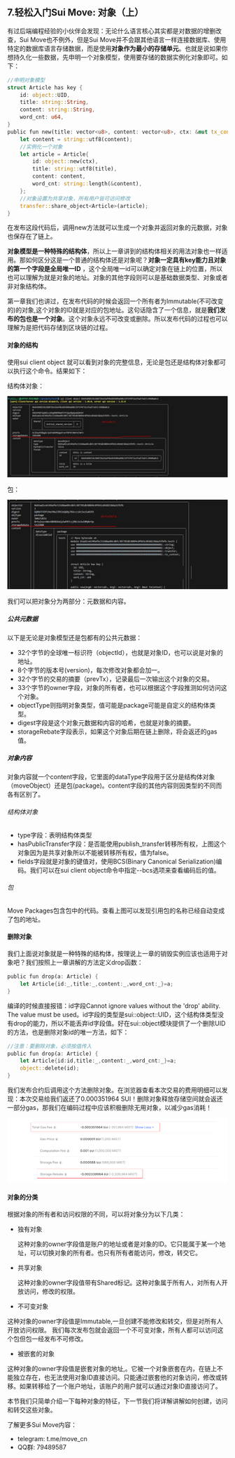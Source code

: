 ## 7.轻松入门Sui Move: 对象（上）

有过后端编程经验的小伙伴会发现：无论什么语言核心其实都是对数据的增删改查，Sui Move也不例外，但是Sui Move并不会跟其他语言一样连接数据库、使用特定的数据库语言存储数据，而是使用**对象作为最小的存储单元**。也就是说如果你想持久化一些数据，先申明一个对象模型，使用要存储的数据实例化对象即可。如下：

```rust
//申明对象模型
struct Article has key {
    id: object::UID,
    title: string::String,
    content: string::String,
    word_cnt: u64,
}
public fun new(title: vector<u8>, content: vector<u8>, ctx: &mut tx_context::TxContext) {
 	let content = string::utf8(content);
    //实例化一个对象
    let article = Article{
        id: object::new(ctx),
        title: string::utf8(title),
        content: content,
        word_cnt: string::length(&content),
    };
	//对象设置为共享对象，所有用户皆可访问修改
    transfer::share_object<Article>(article);
}
```

在发布这段代码后，调用new方法就可以生成一个对象并返回对象的元数据，对象也保存在了链上。

**对象模型是一种特殊的结构体**，所以上一章讲到的结构体相关的用法对象也一样适用。那如何区分这是一个普通的结构体还是对象呢？**对象一定具有key能力且对象的第一个字段是全局唯一ID**  ，这个全局唯一id可以确定对象在链上的位置，所以也可以理解为就是对象的地址。对象的其他字段则可以是基础数据类型、对象或者非对象结构体。

第一章我们也讲过，在发布代码的时候会返回一个所有者为Immutable(不可改变的)的对象,这个对象的ID就是对应的包地址。这句话隐含了一个信息，就是**我们发布的包也是一个对象**。这个对象永远不可改变或删除。所以发布代码的过程也可以理解为是把代码存储到区块链的过程。

#### 对象的结构

使用sui client object <object id>就可以看到对象的完整信息，无论是包还是结构体对象都可以执行这个命令。结果如下：

结构体对象：

![](https://github.com/Crazyjs123/crazyjs123.github.io/blob/main/pic/object.jpg?raw=true)

包：

![](https://github.com/Crazyjs123/crazyjs123.github.io/blob/main/pic/package.jpg?raw=true)



我们可以把对象分为两部分：元数据和内容。

##### 公共元数据

以下是无论是对象模型还是包都有的公共元数据：

- 32个字节的全球唯一标识符（objectId），也就是对象ID，也可以说是对象的地址。
- 8个字节的版本号(version)，每次修改对象都会加一。
- 32个字节的交易的摘要（prevTx），记录最后一次输出这个对象的交易。
- 33个字节的owner字段，对象的所有者，也可以根据这个字段推测如何访问这个对象。
- objectType则指明对象类型，值可能是package可能是自定义的结构体类型。
- digest字段是这个对象元数据和内容的哈希，也就是对象的摘要。
- storageRebate字段表示，如果这个对象后期在链上删除，将会返还的gas值。

##### 对象内容

对象内容就一个content字段，它里面的dataType字段用于区分是结构体对象（moveObject）还是包(package)。content字段的其他内容则因类型的不同而各有区别了。

###### 结构体对象

- type字段：表明结构体类型
- hasPublicTransfer字段：是否能使用publish_transfer转移所有权，上图这个对象因为是共享对象所以不能被转移所有权，值为false。
- fields字段就是对象的键值对，使用BCS(Binary Canonical Serialization)编码。我们可以在sui client object命令中指定--bcs选项来查看编码后的值。

###### 包

Move Packages包含包中的代码。查看上图可以发现引用包的名称已经自动变成了包的地址。

#### 删除对象

我们上面说对象就是一种特殊的结构体，按理说上一章的销毁实例应该也适用于对象吧？我们按照上一章讲解的方法定义drop函数：

```rust
public fun drop(a: Article) {
    let Article{id:_,title:_,content:_,word_cnt:_}=a;
}
```

编译的时候直接报错：id字段Cannot ignore values without the 'drop' ability. The value must be used。id字段的类型是sui::object::UID，这个结构体类型没有drop的能力，所以不能丢弃id字段值。好在sui::object模块提供了一个删除UID的方法，也是删除对象id的唯一方法，如下：

```rust
//注意：要删除对象，必须按值传入
public fun drop(a: Article) {
    let Article{id:id,title:_,content:_,word_cnt:_}=a;
    object::delete(id);
}
```

我们发布合约后调用这个方法删除对象。在浏览器查看本次交易的费用明细可以发现：本次交易给我们返还了0.000351964 SUI！删除对象释放存储空间就会返还一部分gas，那我们在编码过程中应该积极删除无用对象，以减少gas消耗！

![](https://github.com/Crazyjs123/crazyjs123.github.io/blob/main/pic/delete_object.png?raw=true)

#### 对象的分类

根据对象的所有者和访问权限的不同，可以将对象分为以下几类：

- 独有对象

  这种对象的owner字段值是账户的地址或者是对象的ID。它只能属于某一个地址，可以切换对象的所有者。也只有所有者能访问，修改，转交它。

- 共享对象

  这种对象的owner字段值带有Shared标记。这种对象属于所有人，对所有人开放访问，修改的权限。

- 不可变对象

​	 这种对象的owner字段值是Immutable,一旦创建不能修改和转交，但是对所有人开放访问权限。 我们每次发布包就会返回一个不可变对象，所有人都可以访问这个包但包一经发布不可修改。	

- 被嵌套的对象

​		这种对象的owner字段值是嵌套对象的地址,。它被一个对象嵌套在内，在链上不能独立存在，也无法使用对象ID直接访问。只能通过嵌套他的对象访问，修改或转移。如果转移给了一个账户地址，该账户的用户就可以通过对象ID直接访问了。

本节我们只简单介绍一下每种对象的特征，下一节我们将详解讲解如何创建，访问和转交这些对象。



 了解更多Sui Move内容：

- telegram: t.me/move_cn
- QQ群: 79489587

